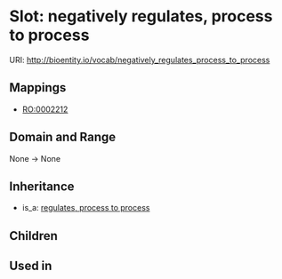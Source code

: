# Slot: negatively regulates, process to process




URI: http://bioentity.io/vocab/negatively_regulates_process_to_process
## Mappings

 * [RO:0002212](http://purl.obolibrary.org/obo/RO_0002212)
## Domain and Range

None -> None
## Inheritance

 *  is_a: [regulates, process to process](regulates_process_to_process.md)
## Children

## Used in

